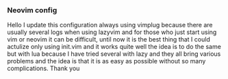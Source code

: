 ### Neovim config

Hello I update this configuration always using
vimplug because there are usually several logs when using lazyvim and for those who just start using vim or neovim it can be difficult, until now it is the best thing that I could actulize only using init.vim and it works quite well the idea is to do the same but with lua because I have tried several with lazy and they all bring various problems and the idea is that it is as easy as possible without so many complications.
Thank you
